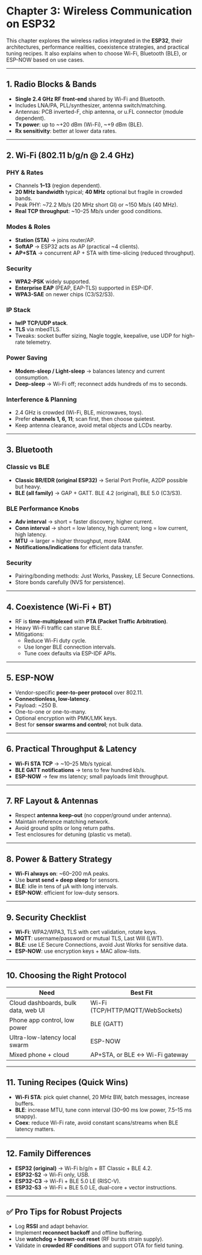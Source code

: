 # Chapter 3: Wireless Communication on ESP32

This chapter explores the wireless radios integrated in the **ESP32**, their architectures, performance realities, coexistence strategies, and practical tuning recipes. It also explains when to choose Wi-Fi, Bluetooth (BLE), or ESP-NOW based on use cases.

---

## 1. Radio Blocks & Bands
- **Single 2.4 GHz RF front-end** shared by Wi-Fi and Bluetooth.  
- Includes LNA/PA, PLL/synthesizer, antenna switch/matching.  
- Antennas: PCB inverted-F, chip antenna, or u.FL connector (module dependent).  
- **Tx power**: up to ~+20 dBm (Wi-Fi), ~+9 dBm (BLE).  
- **Rx sensitivity**: better at lower data rates.  

---

## 2. Wi-Fi (802.11 b/g/n @ 2.4 GHz)

### PHY & Rates
- Channels **1–13** (region dependent).  
- **20 MHz bandwidth** typical; **40 MHz** optional but fragile in crowded bands.  
- Peak PHY: ~72.2 Mb/s (20 MHz short GI) or ~150 Mb/s (40 MHz).  
- **Real TCP throughput**: ~10–25 Mb/s under good conditions.  

### Modes & Roles
- **Station (STA)** → joins router/AP.  
- **SoftAP** → ESP32 acts as AP (practical ~4 clients).  
- **AP+STA** → concurrent AP + STA with time-slicing (reduced throughput).  

### Security
- **WPA2-PSK** widely supported.  
- **Enterprise EAP** (PEAP, EAP-TLS) supported in ESP-IDF.  
- **WPA3-SAE** on newer chips (C3/S2/S3).  

### IP Stack
- **lwIP TCP/UDP stack**.  
- **TLS** via mbedTLS.  
- Tweaks: socket buffer sizing, Nagle toggle, keepalive, use UDP for high-rate telemetry.  

### Power Saving
- **Modem-sleep / Light-sleep** → balances latency and current consumption.  
- **Deep-sleep** → Wi-Fi off; reconnect adds hundreds of ms to seconds.  

### Interference & Planning
- 2.4 GHz is crowded (Wi-Fi, BLE, microwaves, toys).  
- Prefer **channels 1, 6, 11**; scan first, then choose quietest.  
- Keep antenna clearance, avoid metal objects and LCDs nearby.  

---

## 3. Bluetooth

### Classic vs BLE
- **Classic BR/EDR (original ESP32)** → Serial Port Profile, A2DP possible but heavy.  
- **BLE (all family)** → GAP + GATT. BLE 4.2 (original), BLE 5.0 (C3/S3).  

### BLE Performance Knobs
- **Adv interval** → short = faster discovery, higher current.  
- **Conn interval** → short = low latency, high current; long = low current, high latency.  
- **MTU** → larger = higher throughput, more RAM.  
- **Notifications/indications** for efficient data transfer.  

### Security
- Pairing/bonding methods: Just Works, Passkey, LE Secure Connections.  
- Store bonds carefully (NVS for persistence).  

---

## 4. Coexistence (Wi-Fi + BT)
- RF is **time-multiplexed** with **PTA (Packet Traffic Arbitration)**.  
- Heavy Wi-Fi traffic can starve BLE.  
- Mitigations:  
  - Reduce Wi-Fi duty cycle.  
  - Use longer BLE connection intervals.  
  - Tune coex defaults via ESP-IDF APIs.  

---

## 5. ESP-NOW
- Vendor-specific **peer-to-peer protocol** over 802.11.  
- **Connectionless, low-latency**.  
- Payload: ~250 B.  
- One-to-one or one-to-many.  
- Optional encryption with PMK/LMK keys.  
- Best for **sensor swarms and control**; not bulk data.  

---

## 6. Practical Throughput & Latency
- **Wi-Fi STA TCP** → ~10–25 Mb/s typical.  
- **BLE GATT notifications** → tens to few hundred kb/s.  
- **ESP-NOW** → few ms latency; small payloads limit throughput.  

---

## 7. RF Layout & Antennas
- Respect **antenna keep-out** (no copper/ground under antenna).  
- Maintain reference matching network.  
- Avoid ground splits or long return paths.  
- Test enclosures for detuning (plastic vs metal).  

---

## 8. Power & Battery Strategy
- **Wi-Fi always on**: ~60–200 mA peaks.  
- Use **burst send + deep sleep** for sensors.  
- **BLE**: idle in tens of µA with long intervals.  
- **ESP-NOW**: efficient for low-duty sensors.  

---

## 9. Security Checklist
- **Wi-Fi**: WPA2/WPA3, TLS with cert validation, rotate keys.  
- **MQTT**: username/password or mutual TLS, Last Will (LWT).  
- **BLE**: use LE Secure Connections, avoid Just Works for sensitive data.  
- **ESP-NOW**: use encryption keys + MAC allow-lists.  

---

## 10. Choosing the Right Protocol
| Need                                | Best Fit                                |
|-------------------------------------|-----------------------------------------|
| Cloud dashboards, bulk data, web UI | Wi-Fi (TCP/HTTP/MQTT/WebSockets)        |
| Phone app control, low power        | BLE (GATT)                              |
| Ultra-low-latency local swarm       | ESP-NOW                                 |
| Mixed phone + cloud                 | AP+STA, or BLE ↔ Wi-Fi gateway          |

---

## 11. Tuning Recipes (Quick Wins)
- **Wi-Fi STA**: pick quiet channel, 20 MHz BW, batch messages, increase buffers.  
- **BLE**: increase MTU, tune conn interval (30–90 ms low power, 7.5–15 ms snappy).  
- **Coex**: reduce Wi-Fi rate, avoid constant scans/streams when BLE latency matters.  

---

## 12. Family Differences
- **ESP32 (original)** → Wi-Fi b/g/n + BT Classic + BLE 4.2.  
- **ESP32-S2** → Wi-Fi only, USB.  
- **ESP32-C3** → Wi-Fi + BLE 5.0 LE (RISC-V).  
- **ESP32-S3** → Wi-Fi + BLE 5.0 LE, dual-core + vector instructions.  

---

## ✅ Pro Tips for Robust Projects
- Log **RSSI** and adapt behavior.  
- Implement **reconnect backoff** and offline buffering.  
- Use **watchdog + brown-out reset** (RF bursts strain supply).  
- Validate in **crowded RF conditions** and support OTA for field tuning.  

